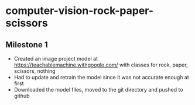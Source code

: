 # computer-vision-rock-paper-scissors

## Milestone 1
- Created an image project model at https://teachablemachine.withgoogle.com/ with classes for rock, paper, scissors, nothing
- Had to update and retrain the model since it was not accurate enough at first
- Downloaded the model files, moved to the git directory and pushed to github